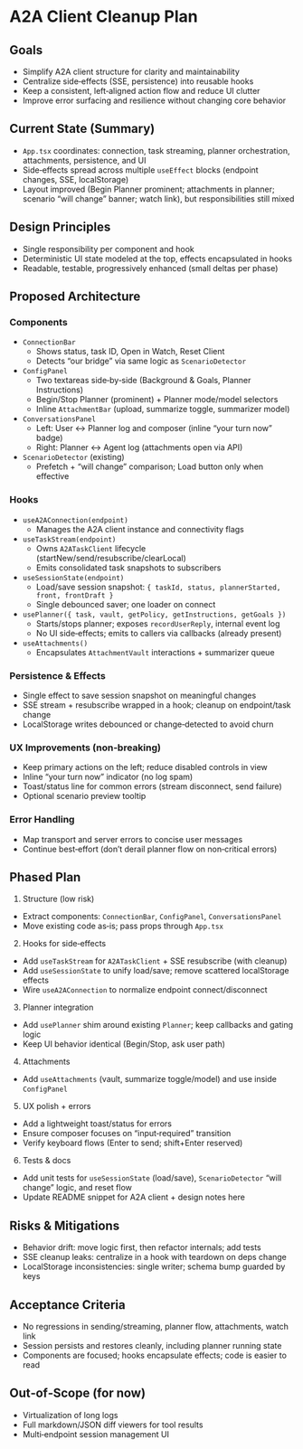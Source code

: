 # A2A Client Cleanup Plan

## Goals
- Simplify A2A client structure for clarity and maintainability
- Centralize side‑effects (SSE, persistence) into reusable hooks
- Keep a consistent, left‑aligned action flow and reduce UI clutter
- Improve error surfacing and resilience without changing core behavior

## Current State (Summary)
- `App.tsx` coordinates: connection, task streaming, planner orchestration, attachments, persistence, and UI
- Side‑effects spread across multiple `useEffect` blocks (endpoint changes, SSE, localStorage)
- Layout improved (Begin Planner prominent; attachments in planner; scenario “will change” banner; watch link), but responsibilities still mixed

## Design Principles
- Single responsibility per component and hook
- Deterministic UI state modeled at the top, effects encapsulated in hooks
- Readable, testable, progressively enhanced (small deltas per phase)

## Proposed Architecture

### Components
- `ConnectionBar`
  - Shows status, task ID, Open in Watch, Reset Client
  - Detects “our bridge” via same logic as `ScenarioDetector`
- `ConfigPanel`
  - Two textareas side‑by‑side (Background & Goals, Planner Instructions)
  - Begin/Stop Planner (prominent) + Planner mode/model selectors
  - Inline `AttachmentBar` (upload, summarize toggle, summarizer model)
- `ConversationsPanel`
  - Left: User ↔ Planner log and composer (inline “your turn now” badge)
  - Right: Planner ↔ Agent log (attachments open via API)
- `ScenarioDetector` (existing)
  - Prefetch + “will change” comparison; Load button only when effective

### Hooks
- `useA2AConnection(endpoint)`
  - Manages the A2A client instance and connectivity flags
- `useTaskStream(endpoint)`
  - Owns `A2ATaskClient` lifecycle (startNew/send/resubscribe/clearLocal)
  - Emits consolidated task snapshots to subscribers
- `useSessionState(endpoint)`
  - Load/save session snapshot: `{ taskId, status, plannerStarted, front, frontDraft }`
  - Single debounced saver; one loader on connect
- `usePlanner({ task, vault, getPolicy, getInstructions, getGoals })`
  - Starts/stops planner; exposes `recordUserReply`, internal event log
  - No UI side‑effects; emits to callers via callbacks (already present)
- `useAttachments()`
  - Encapsulates `AttachmentVault` interactions + summarizer queue

### Persistence & Effects
- Single effect to save session snapshot on meaningful changes
- SSE stream + resubscribe wrapped in a hook; cleanup on endpoint/task change
- LocalStorage writes debounced or change‑detected to avoid churn

### UX Improvements (non‑breaking)
- Keep primary actions on the left; reduce disabled controls in view
- Inline “your turn now” indicator (no log spam)
- Toast/status line for common errors (stream disconnect, send failure)
- Optional scenario preview tooltip

### Error Handling
- Map transport and server errors to concise user messages
- Continue best‑effort (don’t derail planner flow on non‑critical errors)

## Phased Plan

1) Structure (low risk)
- Extract components: `ConnectionBar`, `ConfigPanel`, `ConversationsPanel`
- Move existing code as‑is; pass props through `App.tsx`

2) Hooks for side‑effects
- Add `useTaskStream` for `A2ATaskClient` + SSE resubscribe (with cleanup)
- Add `useSessionState` to unify load/save; remove scattered localStorage effects
- Wire `useA2AConnection` to normalize endpoint connect/disconnect

3) Planner integration
- Add `usePlanner` shim around existing `Planner`; keep callbacks and gating logic
- Keep UI behavior identical (Begin/Stop, ask user path)

4) Attachments
- Add `useAttachments` (vault, summarize toggle/model) and use inside `ConfigPanel`

5) UX polish + errors
- Add a lightweight toast/status for errors
- Ensure composer focuses on “input‑required” transition
- Verify keyboard flows (Enter to send; shift+Enter reserved)

6) Tests & docs
- Add unit tests for `useSessionState` (load/save), `ScenarioDetector` “will change” logic, and reset flow
- Update README snippet for A2A client + design notes here

## Risks & Mitigations
- Behavior drift: move logic first, then refactor internals; add tests
- SSE cleanup leaks: centralize in a hook with teardown on deps change
- LocalStorage inconsistencies: single writer; schema bump guarded by keys

## Acceptance Criteria
- No regressions in sending/streaming, planner flow, attachments, watch link
- Session persists and restores cleanly, including planner running state
- Components are focused; hooks encapsulate effects; code is easier to read

## Out‑of‑Scope (for now)
- Virtualization of long logs
- Full markdown/JSON diff viewers for tool results
- Multi‑endpoint session management UI

